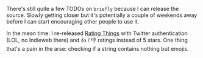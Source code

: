 <!-- slug: 2017/04/27/37 -->
<!-- published: 2017-04-27T04:49:10.730Z -->

There's still quite a few TODOs on `briefly` because I can release the source. Slowly getting closer but it's potentially a couple of weekends away before I can start encouraging other people to use it.

In the mean time: I re-released [Rating Things](https://ratingthings.net) with Twitter authentication (LOL, no Indieweb there) and 👍 / 👎 ratings instead of 5 stars. One thing that's a pain in the arse: checking if a string contains nothing but emojis.